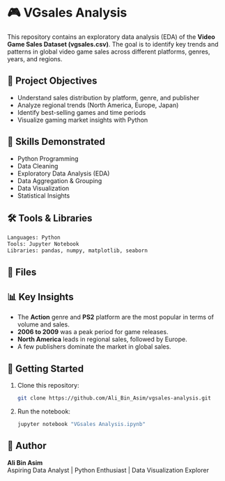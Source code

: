 
# 🎮 VGsales Analysis

This repository contains an exploratory data analysis (EDA) of the **Video Game Sales Dataset (vgsales.csv)**. The goal is to identify key trends and patterns in global video game sales across different platforms, genres, years, and regions.

## 📌 Project Objectives

- Understand sales distribution by platform, genre, and publisher
- Analyze regional trends (North America, Europe, Japan)
- Identify best-selling games and time periods
- Visualize gaming market insights with Python

## 🧠 Skills Demonstrated

- Python Programming
- Data Cleaning
- Exploratory Data Analysis (EDA)
- Data Aggregation & Grouping
- Data Visualization
- Statistical Insights

## 🛠️ Tools & Libraries

```python
Languages: Python  
Tools: Jupyter Notebook  
Libraries: pandas, numpy, matplotlib, seaborn
```

## 📁 Files

## 📊 Key Insights

- The **Action** genre and **PS2** platform are the most popular in terms of volume and sales.
- **2006 to 2009** was a peak period for game releases.
- **North America** leads in regional sales, followed by Europe.
- A few publishers dominate the market in global sales.

## 🚀 Getting Started

1. Clone this repository:
   ```bash
   git clone https://github.com/Ali_Bin_Asim/vgsales-analysis.git
   ```
2. Run the notebook:
   ```bash
   jupyter notebook "VGsales Analysis.ipynb"
   ```

## 👤 Author

**Ali Bin Asim**  
Aspiring Data Analyst | Python Enthusiast | Data Visualization Explorer
